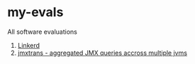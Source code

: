 # my-evals
All software evaluations

1. [Linkerd](https://linkerd.io/)
2. [jmxtrans - aggregated JMX queries accross multiple jvms](jmxtrans/first-look.md)

